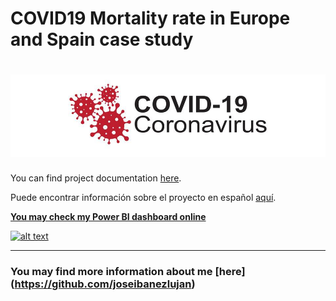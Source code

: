 # **COVID19 Mortality rate in Europe and Spain case study**

# ![Image text]( https://github.com/joseibanezlujan/Covid19/blob/main/header.jpg)

You can find project documentation [here](https://github.com/joseibanezlujan/Covid19/blob/main/1-Covid-ENG.md).

Puede encontrar información sobre el proyecto en español [aquí](https://github.com/joseibanezlujan/Covid19/blob/main/1-Covid-SPA.md).

[**You may check my Power BI dashboard online**](https://bit.ly/3WoyNYo)

[![alt text](https://i.imgur.com/7Ur83DD.png)](https://bit.ly/3WoyNYo)

* * *

### You may find more information about me [here] (https://github.com/joseibanezlujan)
